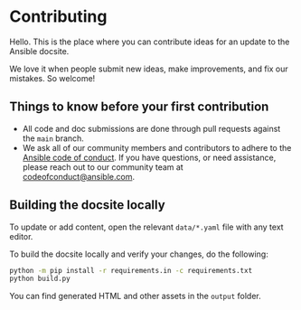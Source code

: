 # Contributing

Hello. This is the place where you can contribute ideas for an update to the Ansible docsite.

We love it when people submit new ideas, make improvements, and fix our mistakes. So welcome!

## Things to know before your first contribution

- All code and doc submissions are done through pull requests against the `main` branch.
- We ask all of our community members and contributors to adhere to the [Ansible code of conduct]. If you have questions, or need assistance, please reach out to our community team at [codeofconduct@ansible.com].

## Building the docsite locally

To update or add content, open the relevant ``data/*.yaml`` file with any text editor.

To build the docsite locally and verify your changes, do the following:

```sh
python -m pip install -r requirements.in -c requirements.txt
python build.py
```

You can find generated HTML and other assets in the ``output`` folder.

[Ansible code of conduct]: https://docs.ansible.com/ansible/latest/community/code_of_conduct.html
[codeofconduct@ansible.com]: mailto:codeofconduct@ansible.com
